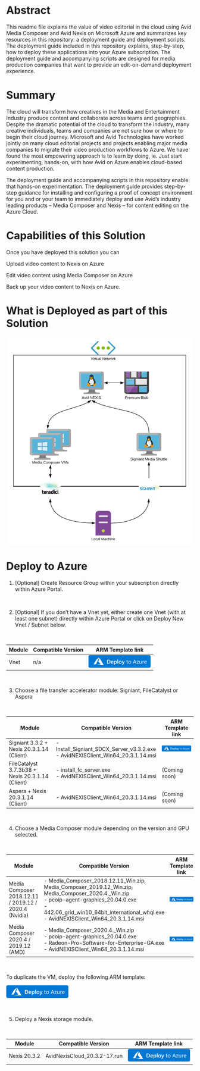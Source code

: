 # Abstract

This readme file explains the value of video editorial in the cloud using Avid Media Composer and Avid Nexis on Microsoft Azure and summarizes key resources in this repository: a deployment guide and deployment scripts. The deployment guide included in this repository explains, step-by-step, how to deploy these applications into your Azure subscription.  The deployment guide and accompanying scripts are designed for media production companies that want to provide an edit-on-demand deployment experience.

# Summary

The cloud will transform how creatives in the Media and Entertainment Industry produce content and collaborate across teams and geographies.  Despite the dramatic potential of the cloud to transform the industry, many creative individuals, teams and companies are not sure how or where to begin their cloud journey.  Microsoft and Avid Technologies have worked jointly on many cloud editorial projects and projects enabling major media companies to migrate their video production workflows to Azure.  We have found the most empowering approach is to learn by doing, ie. Just start experimenting, hands-on, with how Avid on Azure enables cloud-based content production.

The deployment guide and accompanying scripts in this repository enable that hands-on experimentation.  The deployment guide provides step-by-step guidance for installing and configuring a proof of concept environment for you and or your team to immediately deploy and use Avid’s industry leading products – Media Composer and Nexis – for content editing on the Azure Cloud.

# Capabilities of this Solution

Once you have deployed this solution you can

Upload video content to Nexis on Azure

Edit video content using Media Composer on Azure

Back up your video content to Nexis on Azure.

# What is Deployed as part of this Solution

<img src="./diagram.png" />

# Deploy to Azure

1) [Optional] Create Resource Group within your subscription directly within Azure Portal.

<br />

2) [Optional] If you don’t have a Vnet yet, either create one Vnet (with at least one subnet) directly within Azure Portal or click on Deploy New Vnet / Subnet below.

<br />

| Module | Compatible Version | ARM Template link |
| ------ | ------------------ | ----------------- |
| Vnet | n/a | <a href="https://portal.azure.com/#create/Microsoft.Template/uri/https%3A%2F%2Fraw.githubusercontent.com%2Fbenjamin-ghis%2FVideoEditorialInTheCloud%2Fmaster%2FMediaComposer-BYOL%2Fnetworking%2Fnewvnet.json" target="_blank"><img src="https://raw.githubusercontent.com/Azure/azure-quickstart-templates/master/1-CONTRIBUTION-GUIDE/images/deploytoazure.png" /></a> |

<br />

3) Choose a file transfer accelerator module: Signiant, FileCatalyst or Aspera

<br />

| Module | Compatible Version | ARM Template link |
| ------ | ------------------ | ----------------- |
| Signiant 3.3.2 + Nexis 20.3.1.14 (Client) | - Install_Signiant_SDCX_Server_v3.3.2.exe <br /> - AvidNEXISClient_Win64_20.3.1.14.msi | <a href="https://portal.azure.com/#create/Microsoft.Template/uri/https%3A%2F%2Fraw.githubusercontent.com%2Fbenjamin-ghis%2FVideoEditorialInTheCloud%2Fmaster%2FMediaComposer-BYOL%2Fsigniant%2Fsigniantazuredeploy.json" target="_blank"><img src="https://raw.githubusercontent.com/Azure/azure-quickstart-templates/master/1-CONTRIBUTION-GUIDE/images/deploytoazure.png" /></a> |
| FileCatalyst 3.7.3b38 + Nexis 20.3.1.14 (Client) | - install_fc_server.exe <br /> - AvidNEXISClient_Win64_20.3.1.14.msi | (Coming soon) |
| Aspera + Nexis 20.3.1.14 (Client) | - AvidNEXISClient_Win64_20.3.1.14.msi | (Coming soon) |

<br />

4) Choose a Media Composer module depending on the version and GPU selected.

<br />

| Module | Compatible Version | ARM Template link |
| ------ | ------------------ | ----------------- |
| Media Composer 2018.12.11  / 2019.12 / 2020.4 (Nvidia) | - Media_Composer_2018.12.11_Win.zip, Media_Composer_2019.12_Win.zip, Media_Composer_2020.4._Win.zip <br /> - pcoip-agent-graphics_20.04.0.exe <br /> - 442.06_grid_win10_64bit_international_whql.exe <br /> - AvidNEXISClient_Win64_20.3.1.14.msi | <a href="https://portal.azure.com/#create/Microsoft.Template/uri/https%3A%2F%2Fraw.githubusercontent.com%2Fbenjamin-ghis%2FVideoEditorialInTheCloud%2Fmaster%2FMediaComposer-BYOL%2Fmediacomposer%2Fmediacomposerazuredeploy_NVIDIA_v2.json" target="_blank"><img src="https://raw.githubusercontent.com/Azure/azure-quickstart-templates/master/1-CONTRIBUTION-GUIDE/images/deploytoazure.png" /></a> |
| Media Composer 2020.4 / 2019.12 (AMD) | - Media_Composer_2020.4._Win.zip <br /> - pcoip-agent-graphics_20.04.0.exe <br /> - Radeon-Pro-Software-for-Enterprise-GA.exe <br /> - AvidNEXISClient_Win64_20.3.1.14.msi | <a href="https://portal.azure.com/#create/Microsoft.Template/uri/https%3A%2F%2Fraw.githubusercontent.com%2Fbenjamin-ghis%2FVideoEditorialInTheCloud%2Fmaster%2FMediaComposer-BYOL%2Fmediacomposer%2Fmediacomposerazuredeploy_AMD.json" target="_blank"><img src="https://raw.githubusercontent.com/Azure/azure-quickstart-templates/master/1-CONTRIBUTION-GUIDE/images/deploytoazure.png" /></a> |

<br />

To duplicate the VM, deploy the following ARM template: 

<a href="https://portal.azure.com/#create/Microsoft.Template/uri/https%3A%2F%2Fraw.githubusercontent.com%2Fbenjamin-ghis%2FVideoEditorialInTheCloud%2Fmaster%2FMediaComposer-BYOL%2Fmediacomposer%2Fmediacomposercloning.json" target="_blank"><img src="https://raw.githubusercontent.com/Azure/azure-quickstart-templates/master/1-CONTRIBUTION-GUIDE/images/deploytoazure.png" /></a>

<br />

5) Deploy a Nexis storage module.

<br />

| Module | Compatible Version | ARM Template link |
| ------ | ------------------ | ----------------- |
| Nexis 20.3.2 | AvidNexisCloud_20.3.2-17.run | <a href="https://portal.azure.com/#create/Microsoft.Template/uri/https%3A%2F%2Fssengreleng.blob.core.windows.net%2Fnexisgold%2F20.3.2%2FAzureProvisioning%2Fnexis.nearline%2Fazuredeploy.json" target="_blank"><img src="https://raw.githubusercontent.com/Azure/azure-quickstart-templates/master/1-CONTRIBUTION-GUIDE/images/deploytoazure.png" /></a> |

<br />